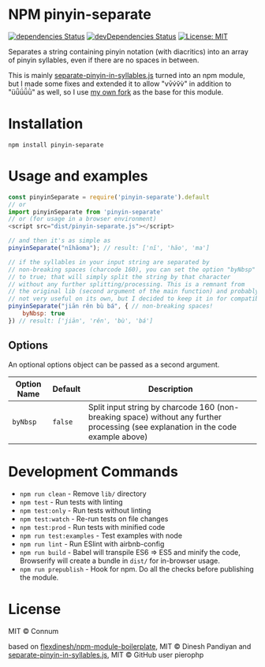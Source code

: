 # NPM pinyin-separate

[![dependencies Status](https://david-dm.org/Connum/npm-pinyin-separate/status.svg)](https://david-dm.org/Connum/npm-pinyin-separate) [![devDependencies Status](https://david-dm.org/Connum/npm-pinyin-separate/dev-status.svg)](https://david-dm.org/Connum/npm-pinyin-separate?type=dev) [![License: MIT](https://img.shields.io/badge/License-MIT-blue.svg)](https://opensource.org/licenses/MIT)

Separates a string containing pinyin notation (with diacritics) into an array of pinyin syllables, even if there are no spaces in between.

This is mainly [separate-pinyin-in-syllables.js](https://github.com/pierophp/pinyin/blob/master/shared/helpers/separate-pinyin-in-syllables.js) turned into an npm module, but I made some fixes and extended it to allow "vv̄v́v̆v̀" in addition to "üǖǘǚǜ" as well, so I use [my own fork](https://github.com/Connum/pinyin) as the base for this module.

# Installation
`npm install pinyin-separate`

# Usage and examples
```js
const pinyinSeparate = require('pinyin-separate').default
// or
import pinyinSeparate from 'pinyin-separate'
// or (for usage in a browser environment)
<script src="dist/pinyin-separate.js"></script>

// and then it's as simple as
pinyinSeparate("nĭhăoma"); // result: ['nĭ', 'hăo', 'ma']

// if the syllables in your input string are separated by
// non-breaking spaces (charcode 160), you can set the option "byNbsp"
// to true; that will simply split the string by that character
// without any further splitting/processing. This is a remnant from
// the original lib (second argument of the main function) and probably
// not very useful on its own, but I decided to keep it in for compatibility
pinyinSeparate("jiān rěn bù bá", { // non-breaking spaces!
    byNbsp: true
}) // result: ['jiān', 'rěn', 'bù', 'bá']
```

## Options
An optional options object can be passed as a second argument.

| Option Name  | Default | Description |
| ------------- | ------------- | ------------- |
| `byNbsp`  | `false`  | Split input string by charcode 160 (non-breaking space) without any further processing (see explanation in the code example above) |

# Development Commands
- `npm run clean` - Remove `lib/` directory
- `npm test` - Run tests with linting
- `npm test:only` - Run tests without linting
- `npm test:watch` - Re-run tests on file changes
- `npm test:prod` - Run tests with minified code
- `npm run test:examples` - Test examples with node
- `npm run lint` - Run ESlint with airbnb-config
- `npm run build` - Babel will transpile ES6 => ES5 and minify the code, Browserify will create a bundle in `dist/` for in-browser usage.
- `npm run prepublish` - Hook for npm. Do all the checks before publishing the module.

# License

MIT © Connum

based on [flexdinesh/npm-module-boilerplate](https://github.com/flexdinesh/npm-module-boilerplate), MIT © Dinesh Pandiyan
and [separate-pinyin-in-syllables.js](https://github.com/pierophp/pinyin/blob/master/shared/helpers/separate-pinyin-in-syllables.js), MIT © GitHub user pierophp
